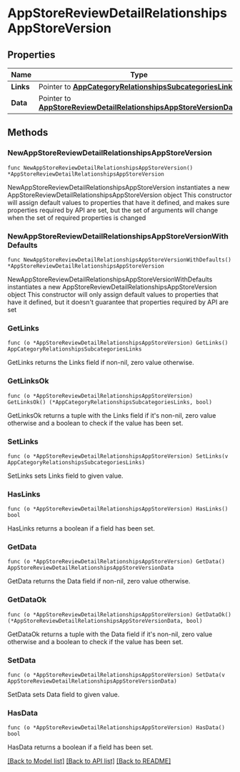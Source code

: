 # AppStoreReviewDetailRelationshipsAppStoreVersion

## Properties

Name | Type | Description | Notes
------------ | ------------- | ------------- | -------------
**Links** | Pointer to [**AppCategoryRelationshipsSubcategoriesLinks**](AppCategory_relationships_subcategories_links.md) |  | [optional] 
**Data** | Pointer to [**AppStoreReviewDetailRelationshipsAppStoreVersionData**](AppStoreReviewDetail_relationships_appStoreVersion_data.md) |  | [optional] 

## Methods

### NewAppStoreReviewDetailRelationshipsAppStoreVersion

`func NewAppStoreReviewDetailRelationshipsAppStoreVersion() *AppStoreReviewDetailRelationshipsAppStoreVersion`

NewAppStoreReviewDetailRelationshipsAppStoreVersion instantiates a new AppStoreReviewDetailRelationshipsAppStoreVersion object
This constructor will assign default values to properties that have it defined,
and makes sure properties required by API are set, but the set of arguments
will change when the set of required properties is changed

### NewAppStoreReviewDetailRelationshipsAppStoreVersionWithDefaults

`func NewAppStoreReviewDetailRelationshipsAppStoreVersionWithDefaults() *AppStoreReviewDetailRelationshipsAppStoreVersion`

NewAppStoreReviewDetailRelationshipsAppStoreVersionWithDefaults instantiates a new AppStoreReviewDetailRelationshipsAppStoreVersion object
This constructor will only assign default values to properties that have it defined,
but it doesn't guarantee that properties required by API are set

### GetLinks

`func (o *AppStoreReviewDetailRelationshipsAppStoreVersion) GetLinks() AppCategoryRelationshipsSubcategoriesLinks`

GetLinks returns the Links field if non-nil, zero value otherwise.

### GetLinksOk

`func (o *AppStoreReviewDetailRelationshipsAppStoreVersion) GetLinksOk() (*AppCategoryRelationshipsSubcategoriesLinks, bool)`

GetLinksOk returns a tuple with the Links field if it's non-nil, zero value otherwise
and a boolean to check if the value has been set.

### SetLinks

`func (o *AppStoreReviewDetailRelationshipsAppStoreVersion) SetLinks(v AppCategoryRelationshipsSubcategoriesLinks)`

SetLinks sets Links field to given value.

### HasLinks

`func (o *AppStoreReviewDetailRelationshipsAppStoreVersion) HasLinks() bool`

HasLinks returns a boolean if a field has been set.

### GetData

`func (o *AppStoreReviewDetailRelationshipsAppStoreVersion) GetData() AppStoreReviewDetailRelationshipsAppStoreVersionData`

GetData returns the Data field if non-nil, zero value otherwise.

### GetDataOk

`func (o *AppStoreReviewDetailRelationshipsAppStoreVersion) GetDataOk() (*AppStoreReviewDetailRelationshipsAppStoreVersionData, bool)`

GetDataOk returns a tuple with the Data field if it's non-nil, zero value otherwise
and a boolean to check if the value has been set.

### SetData

`func (o *AppStoreReviewDetailRelationshipsAppStoreVersion) SetData(v AppStoreReviewDetailRelationshipsAppStoreVersionData)`

SetData sets Data field to given value.

### HasData

`func (o *AppStoreReviewDetailRelationshipsAppStoreVersion) HasData() bool`

HasData returns a boolean if a field has been set.


[[Back to Model list]](../README.md#documentation-for-models) [[Back to API list]](../README.md#documentation-for-api-endpoints) [[Back to README]](../README.md)


